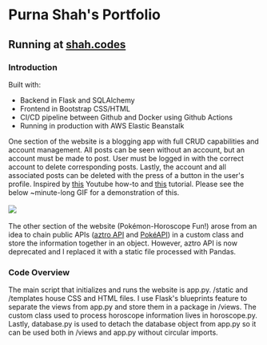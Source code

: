 # Purna Shah's Portfolio 
## Running at [shah.codes](http://shah.codes)
### Introduction
Built with:
- Backend in Flask and SQLAlchemy
- Frontend in Bootstrap CSS/HTML
- CI/CD pipeline between Github and Docker using Github Actions
- Running in production with AWS Elastic Beanstalk

<!-- -->

One section of the website is a blogging app with full CRUD capabilities and account management. All posts can be seen without an account, but an account must be made to post. User must be logged in with the correct account to delete corresponding posts. Lastly, the account and all associated posts can be deleted with the press of a button in the user's profile. Inspired by [this](https://www.youtube.com/watch?v=3mwFC4SHY-Y) Youtube how-to and [this](https://www.digitalocean.com/community/tutorials/how-to-add-authentication-to-your-app-with-flask-login) tutorial. Please see the below ~minute-long GIF for a demonstration of this.
\
\
![](https://github.com/pvsaz/portfolio/blob/main/demo.gif)
\
\
The other section of the website (Pokémon-Horoscope Fun!) arose from an idea to chain public APIs ([aztro API](https://aztro.sameerkumar.website/) and [PokéAPI](https://pokeapi.co/)) in a custom class and store the information together in an object. However, aztro API is now deprecated and I replaced it with a static file processed with Pandas.
### Code Overview
The main script that initializes and runs the website is app.py. /static and /templates house CSS and HTML files. I use Flask's blueprints feature to separate the views from app.py and store them in a package in /views. The custom class used to process horoscope information lives in horoscope.py. Lastly, database.py is used to detach the database object from app.py so it can be used both in /views and app.py without circular imports.
